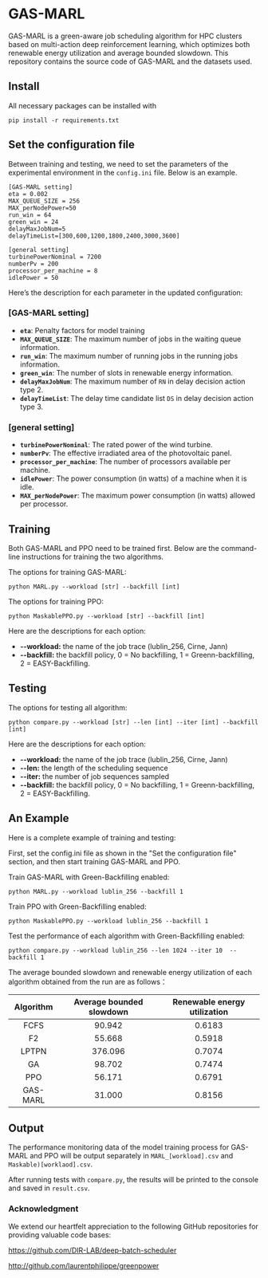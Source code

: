 # GAS-MARL

GAS-MARL is a green-aware job scheduling algorithm for HPC clusters based on multi-action deep reinforcement learning, which optimizes both renewable energy utilization and average bounded slowdown. This repository contains the source code of GAS-MARL and the datasets used.

## Install

All necessary packages can be installed with

```
pip install -r requirements.txt
```

## Set the configuration file

Between training and testing, we need to set the parameters of the experimental environment in the `config.ini` file. Below is an example.

```
[GAS-MARL setting]
eta = 0.002
MAX_QUEUE_SIZE = 256
MAX_perNodePower=50
run_win = 64
green_win = 24
delayMaxJobNum=5
delayTimeList=[300,600,1200,1800,2400,3000,3600]

[general setting]
turbinePowerNominal = 7200
numberPv = 200
processor_per_machine = 8
idlePower = 50
```

Here’s the description for each parameter in the updated configuration:

### [GAS-MARL setting]

- **`eta`**: Penalty factors for model training
- **`MAX_QUEUE_SIZE`**: The maximum number of jobs in the waiting queue information.
- **`run_win`**: The maximum number of running jobs in the running jobs information.
- **`green_win`**: The number of slots in renewable energy information.
- **`delayMaxJobNum`**: The maximum number of `RN` in delay decision action type 2.
- **`delayTimeList`**: The delay time candidate list `DS` in delay decision action type 3.

### [general setting]

- **`turbinePowerNominal`**: The rated power of the wind turbine.
- **`numberPv`**: The effective irradiated area of the photovoltaic panel.
- **`processor_per_machine`**: The number of processors available per machine.
- **`idlePower`**: The power consumption (in watts) of a machine when it is idle.
- **`MAX_perNodePower`**: The maximum power consumption (in watts) allowed per processor.

## Training

Both GAS-MARL and PPO need to be trained first. Below are the command-line instructions for training the two algorithms.

The options for training GAS-MARL:

```
python MARL.py --workload [str] --backfill [int]
```

The options for training PPO:

```
python MaskablePPO.py --workload [str] --backfill [int]
```

Here are the descriptions for each option:

- **--workload:** the name of the job trace (lublin_256, Cirne, Jann)
- **--backfill:** the backfill policy, 0 = No backfilling, 1 = Greenn-backfilling, 2 = EASY-Backfilling.

## Testing

The options for testing all algorithm:

```
python compare.py --workload [str] --len [int] --iter [int] --backfill [int]
```

Here are the descriptions for each option:

- **--workload:** the name of the job trace (lublin_256, Cirne, Jann)
- **--len:** the length of the scheduling sequence
- **--iter:** the number of job sequences sampled
- **--backfill:** the backfill policy, 0 = No backfilling, 1 = Greenn-backfilling, 2 = EASY-Backfilling.

## An Example

Here is a complete example of training and testing:

First, set the config.ini file as shown in the "Set the configuration file" section, and then start training GAS-MARL and PPO.

Train GAS-MARL with Green-Backfilling enabled:

```
python MARL.py --workload lublin_256 --backfill 1

```

Train PPO with Green-Backfilling enabled:

```
python MaskablePPO.py --workload lublin_256 --backfill 1
```

Test the performance of each algorithm with Green-Backfilling enabled:

```
python compare.py --workload lublin_256 --len 1024 --iter 10  --backfill 1 
```

The average bounded slowdown and renewable energy utilization of each algorithm obtained from the run are as follows：

| Algorithm | Average bounded slowdown | Renewable energy utilization |
| :-------: | :----------------------: | :--------------------------: |
|   FCFS    |          90.942          |            0.6183            |
|    F2     |          55.668          |            0.5918            |
|   LPTPN   |         376.096          |            0.7074            |
|    GA     |          98.702          |            0.7474            |
|    PPO    |          56.171          |            0.6791            |
| GAS-MARL  |          31.000          |            0.8156            |



## Output

The performance monitoring data of the model training process for GAS-MARL and PPO will be output separately in `MARL_[workload].csv` and `Maskable)[worklaod].csv`.

After running tests with `compare.py`, the results will be printed to the console and saved in `result.csv`.

### Acknowledgment

We extend our heartfelt appreciation to the following GitHub repositories for providing valuable code bases:

https://github.com/DIR-LAB/deep-batch-scheduler

http://github.com/laurentphilippe/greenpower
